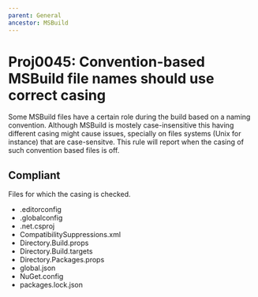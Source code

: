 ```yaml
---
parent: General
ancestor: MSBuild
---
```


# Proj0045: Convention-based MSBuild file names should use correct casing
Some MSBuild files have a certain role during the build based on a naming
convention. Although MSBuild is mostely case-insensitive this having different
casing might cause issues, specially on files systems (Unix for instance) that
are case-sensitve. This rule will report when the casing of such convention
based files is off.

## Compliant
Files for which the casing is checked.
* .editorconfig
* .globalconfig
* .net.csproj
* CompatibilitySuppressions.xml
* Directory.Build.props
* Directory.Build.targets
* Directory.Packages.props
* global.json
* NuGet.config
* packages.lock.json